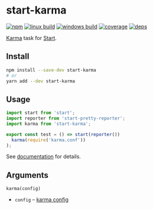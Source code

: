 # start-karma

[![npm](https://img.shields.io/npm/v/start-karma.svg?style=flat-square)](https://www.npmjs.com/package/start-karma)
[![linux build](https://img.shields.io/travis/start-runner/karma/master.svg?label=linux&style=flat-square)](https://travis-ci.org/start-runner/karma)
[![windows build](https://img.shields.io/appveyor/ci/start-runner/karma/master.svg?label=windows&style=flat-square)](https://ci.appveyor.com/project/start-runner/karma)
[![coverage](https://img.shields.io/codecov/c/github/start-runner/karma/master.svg?style=flat-square)](https://codecov.io/github/start-runner/karma)
[![deps](https://img.shields.io/gemnasium/start-runner/karma.svg?style=flat-square)](https://gemnasium.com/start-runner/karma)

[Karma](https://karma-runner.github.io/) task for [Start](https://github.com/start-runner/start).

## Install

```sh
npm install --save-dev start-karma
# or
yarn add --dev start-karma
```

## Usage

```js
import start from 'start';
import reporter from 'start-pretty-reporter';
import karma from 'start-karma';

export const test = () => start(reporter())
  karma(require('karma.conf'))
);
```

See [documentation](https://github.com/start-runner/start#readme) for details.

## Arguments

`karma(config)`

* `config` – [karma config](https://karma-runner.github.io/0.13/config/configuration-file.html)
